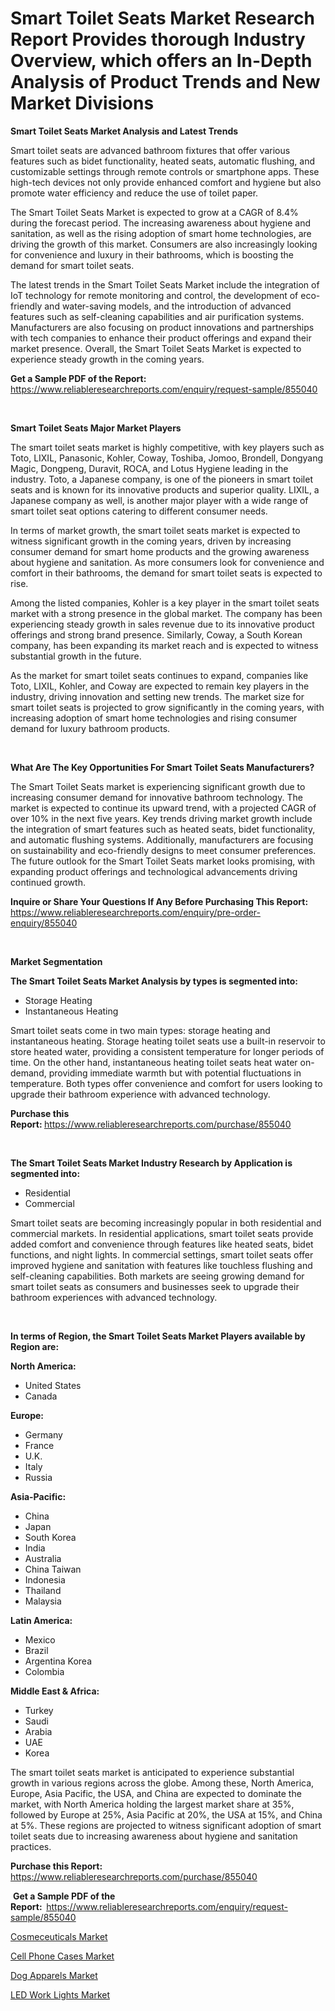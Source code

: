 <p><h1>Smart Toilet Seats Market Research Report Provides thorough Industry Overview, which offers an In-Depth Analysis of Product Trends and New Market Divisions</h1></p><p><strong>Smart Toilet Seats Market Analysis and Latest Trends</strong></p>
<p><p>Smart toilet seats are advanced bathroom fixtures that offer various features such as bidet functionality, heated seats, automatic flushing, and customizable settings through remote controls or smartphone apps. These high-tech devices not only provide enhanced comfort and hygiene but also promote water efficiency and reduce the use of toilet paper.</p><p>The Smart Toilet Seats Market is expected to grow at a CAGR of 8.4% during the forecast period. The increasing awareness about hygiene and sanitation, as well as the rising adoption of smart home technologies, are driving the growth of this market. Consumers are also increasingly looking for convenience and luxury in their bathrooms, which is boosting the demand for smart toilet seats.</p><p>The latest trends in the Smart Toilet Seats Market include the integration of IoT technology for remote monitoring and control, the development of eco-friendly and water-saving models, and the introduction of advanced features such as self-cleaning capabilities and air purification systems. Manufacturers are also focusing on product innovations and partnerships with tech companies to enhance their product offerings and expand their market presence. Overall, the Smart Toilet Seats Market is expected to experience steady growth in the coming years.</p></p>
<p><strong>Get a Sample PDF of the Report:&nbsp;</strong> <a href="https://www.reliableresearchreports.com/enquiry/request-sample/855040">https://www.reliableresearchreports.com/enquiry/request-sample/855040</a></p>
<p>&nbsp;</p>
<p><strong>Smart Toilet Seats Major Market Players</strong></p>
<p><p>The smart toilet seats market is highly competitive, with key players such as Toto, LIXIL, Panasonic, Kohler, Coway, Toshiba, Jomoo, Brondell, Dongyang Magic, Dongpeng, Duravit, ROCA, and Lotus Hygiene leading in the industry. Toto, a Japanese company, is one of the pioneers in smart toilet seats and is known for its innovative products and superior quality. LIXIL, a Japanese company as well, is another major player with a wide range of smart toilet seat options catering to different consumer needs.</p><p>In terms of market growth, the smart toilet seats market is expected to witness significant growth in the coming years, driven by increasing consumer demand for smart home products and the growing awareness about hygiene and sanitation. As more consumers look for convenience and comfort in their bathrooms, the demand for smart toilet seats is expected to rise.</p><p>Among the listed companies, Kohler is a key player in the smart toilet seats market with a strong presence in the global market. The company has been experiencing steady growth in sales revenue due to its innovative product offerings and strong brand presence. Similarly, Coway, a South Korean company, has been expanding its market reach and is expected to witness substantial growth in the future.</p><p>As the market for smart toilet seats continues to expand, companies like Toto, LIXIL, Kohler, and Coway are expected to remain key players in the industry, driving innovation and setting new trends. The market size for smart toilet seats is projected to grow significantly in the coming years, with increasing adoption of smart home technologies and rising consumer demand for luxury bathroom products.</p></p>
<p>&nbsp;</p>
<p><strong>What Are The Key Opportunities For Smart Toilet Seats Manufacturers?</strong></p>
<p><p>The Smart Toilet Seats market is experiencing significant growth due to increasing consumer demand for innovative bathroom technology. The market is expected to continue its upward trend, with a projected CAGR of over 10% in the next five years. Key trends driving market growth include the integration of smart features such as heated seats, bidet functionality, and automatic flushing systems. Additionally, manufacturers are focusing on sustainability and eco-friendly designs to meet consumer preferences. The future outlook for the Smart Toilet Seats market looks promising, with expanding product offerings and technological advancements driving continued growth.</p></p>
<p><strong>Inquire or Share Your Questions If Any Before Purchasing This Report:</strong> <a href="https://www.reliableresearchreports.com/enquiry/pre-order-enquiry/855040">https://www.reliableresearchreports.com/enquiry/pre-order-enquiry/855040</a></p>
<p>&nbsp;</p>
<p><strong>Market Segmentation</strong></p>
<p><strong>The Smart Toilet Seats Market Analysis by types is segmented into:</strong></p>
<p><ul><li>Storage Heating</li><li>Instantaneous Heating</li></ul></p>
<p><p>Smart toilet seats come in two main types: storage heating and instantaneous heating. Storage heating toilet seats use a built-in reservoir to store heated water, providing a consistent temperature for longer periods of time. On the other hand, instantaneous heating toilet seats heat water on-demand, providing immediate warmth but with potential fluctuations in temperature. Both types offer convenience and comfort for users looking to upgrade their bathroom experience with advanced technology.</p></p>
<p><strong>Purchase this Report:&nbsp;</strong><a href="https://www.reliableresearchreports.com/purchase/855040">https://www.reliableresearchreports.com/purchase/855040</a></p>
<p>&nbsp;</p>
<p><strong>The Smart Toilet Seats Market Industry Research by Application is segmented into:</strong></p>
<p><ul><li>Residential</li><li>Commercial</li></ul></p>
<p><p>Smart toilet seats are becoming increasingly popular in both residential and commercial markets. In residential applications, smart toilet seats provide added comfort and convenience through features like heated seats, bidet functions, and night lights. In commercial settings, smart toilet seats offer improved hygiene and sanitation with features like touchless flushing and self-cleaning capabilities. Both markets are seeing growing demand for smart toilet seats as consumers and businesses seek to upgrade their bathroom experiences with advanced technology.</p></p>
<p>&nbsp;</p>
<p><strong>In terms of Region, the Smart Toilet Seats Market Players available by Region are:</strong></p>
<p>
    <p> <strong> North America: </strong>
        <ul>
            <li>United States</li>
            <li>Canada</li>
        </ul>
        </p> 
    <p> <strong> Europe: </strong>
        <ul>
            <li>Germany</li>
            <li>France</li>
            <li>U.K.</li>
            <li>Italy</li>
            <li>Russia</li>
        </ul>
        </p> 
    <p> <strong> Asia-Pacific: </strong>
        <ul>
            <li>China</li>
            <li>Japan</li>
            <li>South Korea</li>
            <li>India</li>
            <li>Australia</li>
            <li>China Taiwan</li>
            <li>Indonesia</li>
            <li>Thailand</li>
            <li>Malaysia</li>
        </ul>
        </p> 
    <p> <strong> Latin America: </strong>
        <ul>
            <li>Mexico</li>
            <li>Brazil</li>
            <li>Argentina Korea</li>
            <li>Colombia</li>
        </ul>
        </p> 
    <p> <strong> Middle East & Africa: </strong>
        <ul>
            <li>Turkey</li>
            <li>Saudi</li>
            <li>Arabia</li>
            <li>UAE</li>
            <li>Korea</li>
        </ul>
    </p>
    </p>
<p><p>The smart toilet seats market is anticipated to experience substantial growth in various regions across the globe. Among these, North America, Europe, Asia Pacific, the USA, and China are expected to dominate the market, with North America holding the largest market share at 35%, followed by Europe at 25%, Asia Pacific at 20%, the USA at 15%, and China at 5%. These regions are projected to witness significant adoption of smart toilet seats due to increasing awareness about hygiene and sanitation practices.</p></p>
<p><strong>Purchase this Report: </strong><a href="https://www.reliableresearchreports.com/purchase/855040">https://www.reliableresearchreports.com/purchase/855040</a></p>
<p>&nbsp;<strong>Get a Sample PDF of the Report:&nbsp;&nbsp;</strong><a href="https://www.reliableresearchreports.com/enquiry/request-sample/855040">https://www.reliableresearchreports.com/enquiry/request-sample/855040</a></p>
<p><strong></strong></p>
<p><p><a href="https://github.com/tamvrosiya/Market-Research-Report-List-3/blob/main/cosmeceuticals-market.md">Cosmeceuticals Market</a></p><p><a href="https://github.com/dimitrishawkinswaynenp91rgz/Market-Research-Report-List-1/blob/main/cell-phone-cases-market.md">Cell Phone Cases Market</a></p><p><a href="https://github.com/changoleonlaverguenzanoexiste/Market-Research-Report-List-2/blob/main/dog-apparels-market.md">Dog Apparels Market</a></p><p><a href="https://github.com/danielneavesallisons03mba/Market-Research-Report-List-1/blob/main/led-work-lights-market.md">LED Work Lights Market</a></p></p>